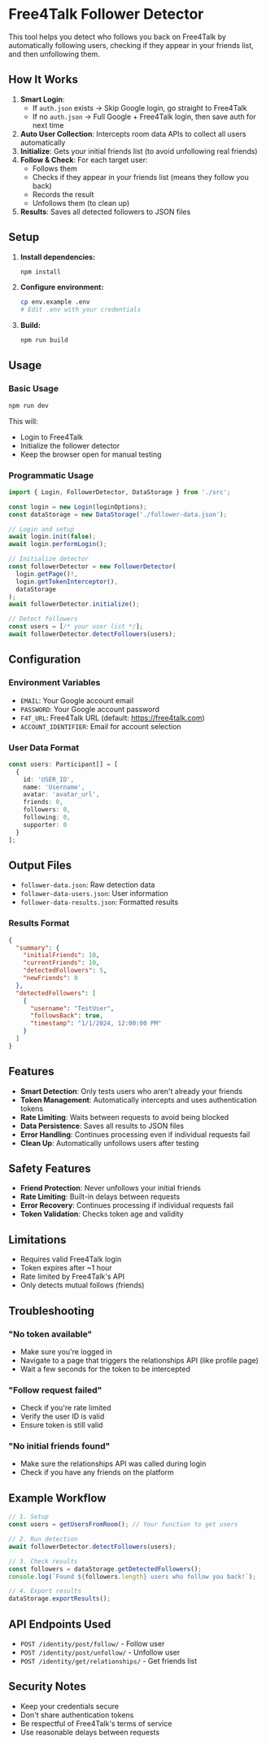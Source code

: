 # Free4Talk Follower Detector

This tool helps you detect who follows you back on Free4Talk by automatically following users, checking if they appear in your friends list, and then unfollowing them.

## How It Works

1. **Smart Login**: 
   - If `auth.json` exists → Skip Google login, go straight to Free4Talk
   - If no `auth.json` → Full Google + Free4Talk login, then save auth for next time
2. **Auto User Collection**: Intercepts room data APIs to collect all users automatically
3. **Initialize**: Gets your initial friends list (to avoid unfollowing real friends)
4. **Follow & Check**: For each target user:
   - Follows them
   - Checks if they appear in your friends list (means they follow you back)
   - Records the result
   - Unfollows them (to clean up)
5. **Results**: Saves all detected followers to JSON files

## Setup

1. **Install dependencies:**
   ```bash
   npm install
   ```

2. **Configure environment:**
   ```bash
   cp env.example .env
   # Edit .env with your credentials
   ```

3. **Build:**
   ```bash
   npm run build
   ```

## Usage

### Basic Usage

```bash
npm run dev
```

This will:
- Login to Free4Talk
- Initialize the follower detector
- Keep the browser open for manual testing

### Programmatic Usage

```typescript
import { Login, FollowerDetector, DataStorage } from './src';

const login = new Login(loginOptions);
const dataStorage = new DataStorage('./follower-data.json');

// Login and setup
await login.init(false);
await login.performLogin();

// Initialize detector
const followerDetector = new FollowerDetector(
  login.getPage()!,
  login.getTokenInterceptor(),
  dataStorage
);
await followerDetector.initialize();

// Detect followers
const users = [/* your user list */];
await followerDetector.detectFollowers(users);
```

## Configuration

### Environment Variables

- `EMAIL`: Your Google account email
- `PASSWORD`: Your Google account password
- `F4T_URL`: Free4Talk URL (default: https://free4talk.com)
- `ACCOUNT_IDENTIFIER`: Email for account selection

### User Data Format

```typescript
const users: Participant[] = [
  {
    id: 'USER_ID',
    name: 'Username',
    avatar: 'avatar_url',
    friends: 0,
    followers: 0,
    following: 0,
    supporter: 0
  }
];
```

## Output Files

- `follower-data.json`: Raw detection data
- `follower-data-users.json`: User information
- `follower-data-results.json`: Formatted results

### Results Format

```json
{
  "summary": {
    "initialFriends": 10,
    "currentFriends": 10,
    "detectedFollowers": 5,
    "newFriends": 0
  },
  "detectedFollowers": [
    {
      "username": "TestUser",
      "followsBack": true,
      "timestamp": "1/1/2024, 12:00:00 PM"
    }
  ]
}
```

## Features

- **Smart Detection**: Only tests users who aren't already your friends
- **Token Management**: Automatically intercepts and uses authentication tokens
- **Rate Limiting**: Waits between requests to avoid being blocked
- **Data Persistence**: Saves all results to JSON files
- **Error Handling**: Continues processing even if individual requests fail
- **Clean Up**: Automatically unfollows users after testing

## Safety Features

- **Friend Protection**: Never unfollows your initial friends
- **Rate Limiting**: Built-in delays between requests
- **Error Recovery**: Continues processing if individual requests fail
- **Token Validation**: Checks token age and validity

## Limitations

- Requires valid Free4Talk login
- Token expires after ~1 hour
- Rate limited by Free4Talk's API
- Only detects mutual follows (friends)

## Troubleshooting

### "No token available"
- Make sure you're logged in
- Navigate to a page that triggers the relationships API (like profile page)
- Wait a few seconds for the token to be intercepted

### "Follow request failed"
- Check if you're rate limited
- Verify the user ID is valid
- Ensure token is still valid

### "No initial friends found"
- Make sure the relationships API was called during login
- Check if you have any friends on the platform

## Example Workflow

```typescript
// 1. Setup
const users = getUsersFromRoom(); // Your function to get users

// 2. Run detection
await followerDetector.detectFollowers(users);

// 3. Check results
const followers = dataStorage.getDetectedFollowers();
console.log(`Found ${followers.length} users who follow you back!`);

// 4. Export results
dataStorage.exportResults();
```

## API Endpoints Used

- `POST /identity/post/follow/` - Follow user
- `POST /identity/post/unfollow/` - Unfollow user  
- `POST /identity/get/relationships/` - Get friends list

## Security Notes

- Keep your credentials secure
- Don't share authentication tokens
- Be respectful of Free4Talk's terms of service
- Use reasonable delays between requests
